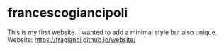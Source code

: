 # francescogiancipoli
This is my first website. I wanted to add a minimal style but also unique.
Website: https://fragianci.github.io/website/
